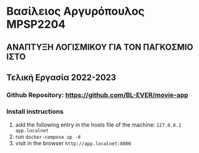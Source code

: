 # Βασίλειος Αργυρόπουλος MPSP2204
## ΑΝΑΠΤΥΞΗ ΛΟΓΙΣΜΙΚΟΥ ΓΙΑ ΤΟΝ ΠΑΓΚΟΣΜΙΟ ΙΣΤΟ
## Τελική Εργασία 2022-2023

### Github Repository: https://github.com/BL-EVER/movie-app

### Install instructions
1. add the following entry in the hosts file of the machine: `127.0.0.1       app.localnet`
2. run `docker-compose up -d`
3. visit in the browser `http://app.localnet:8000`